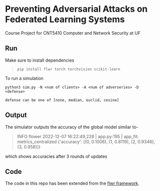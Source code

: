 # Preventing Adversarial Attacks on Federated Learning Systems

Course Project for CNT5410 Computer and Network Security at UF

## Run

Make sure to install dependencies

> `pip install flwr torch torchvision scikit-learn`

To run a simulation

`python3 sim.py -N <num of clients> -A <num of adverseries> -D <defense>`

`defense can be one of [none, median, euclid, cosine]`

## Output

The simulator outputs the accuracy of the global model similar to-

> INFO flower 2022-12-07 16:22:49,228 | app.py:195 | app_fit: metrics_centralized {'accuracy': [(0, 0.1006), (1, 0.8119), (2, 0.9346), (3, 0.958)]}

which shows accuracies after 3 rounds of updates

## Code

The code in this repo has been extended from the [flwr framework](https://github.com/adap/flower).
